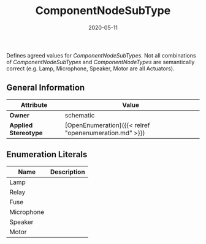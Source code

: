 ﻿---
title: ComponentNodeSubType
toc: false
type: specs
date: "2020-05-11"
draft: false
specification: VEC
version: 1.2.0
documentType: "Recommendation"
elementType: Class
classes:
  - ComponentNodeSubType
menu_name: vec-1.2.0
---
<p> Defines agreed values for <i>ComponentNodeSubTypes</i>. Not all combinations of <i>ComponentNodeSubTypes</i> and <i>ComponentNodeTypes</i> are semantically correct (e.g.&#160;Lamp, Microphone, Speaker, Motor are all Actuators).      </p>

## General Information

| Attribute               | Value |
|-------------------------|-------|
| **Owner**               | schematic |
| **Applied Stereotype**  | [OpenEnumeration]({{< relref "openenumeration.md" >}})<br/>  |

## Enumeration Literals
| Name          | **Description** |
|---------------|-----------------|
| Lamp |  |
| Relay |  |
| Fuse |  |
| Microphone |  |
| Speaker |  |
| Motor |  |
